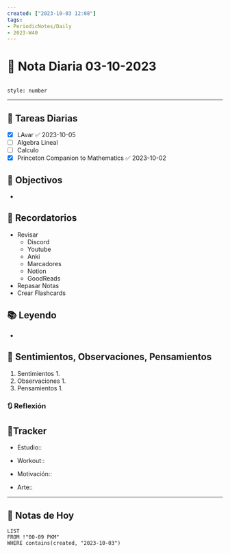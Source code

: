 ```yaml
---
created: ["2023-10-03 12:08"]
tags:
- PeriodicNotes/Daily
- 2023-W40
---
```


# 📅 Nota Diaria 03-10-2023
```toc

style: number

```

---
## 🔷 Tareas Diarias
- [x] LAvar ✅ 2023-10-05
- [ ] Algebra Lineal
- [ ] Calculo
- [x] Princeton Companion to Mathematics ✅ 2023-10-02

## 🎯 Objectivos
- 
## 📕 Recordatorios
- Revisar
	- Discord
	- Youtube
	- Anki
	- Marcadores
	- Notion
	- GoodReads
- Repasar Notas
- Crear Flashcards

## 📚 Leyendo
- 
## 💬 Sentimientos, Observaciones, Pensamientos 
1. Sentimientos
	1. 
2. Observaciones
	1. 
3. Pensamientos
	1. 
### 🔃 Reflexión

## 🔷Tracker

- Estudio::

- Workout::

- Motivación::

- Arte::
---

## 📅 Notas de Hoy
```dataview
LIST 
FROM !"00-09 PKM" 
WHERE contains(created, "2023-10-03")
```